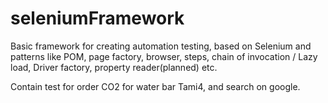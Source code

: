 # seleniumFramework
Basic framework for creating automation testing, based on Selenium and patterns like POM,
page factory, 
browser, 
steps, 
chain of invocation / Lazy load, 
Driver factory, 
property reader(planned) etc.

Contain test for order CO2 for water bar Tami4, and search on google.
